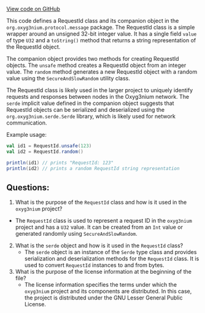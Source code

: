[View code on GitHub](https://github.com/oxyg3nium/oxyg3nium/protocol/src/main/scala/org/oxyg3nium/protocol/message/RequestId.scala)

This code defines a RequestId class and its companion object in the `org.oxyg3nium.protocol.message` package. The RequestId class is a simple wrapper around an unsigned 32-bit integer value. It has a single field `value` of type `U32` and a `toString()` method that returns a string representation of the RequestId object.

The companion object provides two methods for creating RequestId objects. The `unsafe` method creates a RequestId object from an integer value. The `random` method generates a new RequestId object with a random value using the `SecureAndSlowRandom` utility class.

The RequestId class is likely used in the larger project to uniquely identify requests and responses between nodes in the Oxyg3nium network. The `serde` implicit value defined in the companion object suggests that RequestId objects can be serialized and deserialized using the `org.oxyg3nium.serde.Serde` library, which is likely used for network communication.

Example usage:

```scala
val id1 = RequestId.unsafe(123)
val id2 = RequestId.random()

println(id1) // prints "RequestId: 123"
println(id2) // prints a random RequestId string representation
```
## Questions: 
 1. What is the purpose of the `RequestId` class and how is it used in the `oxyg3nium` project?
   - The `RequestId` class is used to represent a request ID in the `oxyg3nium` project and has a `U32` value. It can be created from an `Int` value or generated randomly using `SecureAndSlowRandom`.
2. What is the `serde` object and how is it used in the `RequestId` class?
   - The `serde` object is an instance of the `Serde` type class and provides serialization and deserialization methods for the `RequestId` class. It is used to convert `RequestId` instances to and from bytes.
3. What is the purpose of the license information at the beginning of the file?
   - The license information specifies the terms under which the `oxyg3nium` project and its components are distributed. In this case, the project is distributed under the GNU Lesser General Public License.